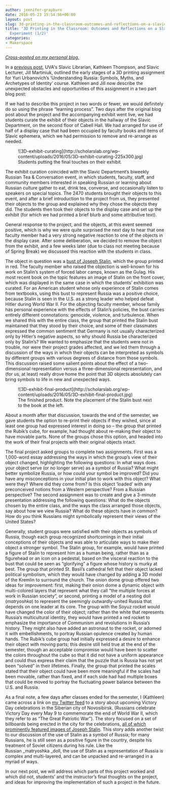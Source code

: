 ```yaml
---
author: jennifer-grayburn
date: 2016-05-23 15:54:56+00:00
layout: post
slug: 3d-printing-in-the-classroom-outcomes-and-reflections-on-a-slavic-course-experiment-12
title: '3D Printing in the Classroom: Outcomes and Reflections on a Slavic Course
  Experiment (1/2)'
categories:
- Makerspace
---
```


_[Cross-posted on my personal blog.](https://jennifernicolegrayburn.com/2016/05/23/3d-printing-in-the-classroom-outcomes-and-reflections-on-a-slavic-course-experiment-12/)_

In a [previous post](http://scholarslab.org/uncategorized/3d-printing-in-the-classroom-course-assignments-and-the-makerspace/), UVA's Slavic Librarian, Kathleen Thompson, and Slavic Lecturer, Jill Martiniuk, outlined the early stages of a 3D printing assignment for Yuri Urbanovich’s ‘Understanding Russia: Symbols, Myths, and Archetypes of Identity’ course. Kathleen and Jill now describe the unexpected obstacles and opportunities of this assignment in a two part blog post:

If we had to describe this project in two words or fewer, we would definitely do so using the phrase “learning process”. Two days after the original blog post about the project and the accompanying exhibit went live, we had students curate the exhibit of their objects in the hallway of the Slavic Department, on the second floor of Cabell Hall. We had arranged for use of half of a display case that had been occupied by faculty books and items of Slavic ephemera, which we had permission to remove and re-arrange as needed.

<figure>
  ![3D-exhibit-curating](http://scholarslab.org/wp-content/uploads/2016/05/3D-exhibit-curating-225x300.jpg)
  <figcaption> Students putting the final touches on their exhibit.</figcaption>
</figure>

The exhibit curation coincided with the Slavic Department’s biweekly Russian Tea & Conversation event, in which students, faculty, staff, and community members interested in speaking Russian or learning about Russian culture gather to eat, drink tea, converse, and occasionally listen to speakers on special topics. The 2470 students brought their objects to this event, and after a brief introduction to the project from us, they presented their objects to the group and explained why they chose the objects they did. The students then took their objects to the display case and set up the exhibit (for which we had printed a brief blurb and some attributive text).

General response to the project, and the objects, at this event seemed positive, which is why we were quite surprised the next day to hear that one faculty member had a very strong negative reaction to one of the objects in the display case. After some deliberation, we decided to remove the object from the exhibit, and a few weeks later (due to class not meeting because of Spring Break) we discussed this reaction with the students in class.

The object in question was a [bust of Joseph Stalin](https://www.thingiverse.com/thing:516756), which the group printed in red. The faculty member who raised the objection is well-known for his work on Stalin’s system of forced labor camps, known as the Gulag. His most recent book on the topic features an image of Stalin on the front cover, which was displayed in the same case in which the students’ exhibition was curated. For an American student whose only experience of Stalin comes from textbooks, using this bust to represent Russia was a positive choice, because Stalin is seen in the U.S. as a strong leader who helped defeat Hitler during World War II. For the objecting faculty member, whose family has personal experience with the effects of Stalin’s policies, the bust carries entirely different connotations: genocide, violence, and turbulence. When we shared this with the entire class, the group that printed the Stalin bust maintained that they stood by their choice, and some of their classmates expressed the common sentiment that Germany is not usually characterized only by Hitler’s negative aspects, so why should Russia be characterized only by Stalin’s? We wanted to emphasize that the students were not in trouble, nor were their project grades affected, and we led them through a discussion of the ways in which their objects can be interpreted as symbols by different groups with various degrees of distance from those symbols. This discussion raised some salient points about the effect of a two-dimensional representation versus a three-dimensional representation, and (for us, at least) really drove home the point that 3D objects absolutely can bring symbols to life in new and unexpected ways.

<figure>
  ![3D-exhibit-final-product](http://scholarslab.org/wp-content/uploads/2016/05/3D-exhibit-final-product.jpg)
  <figcaption> The finished product. Note the placement of the Stalin bust next to the book at the left.</figcaption>
</figure>

About a month after that discussion, towards the end of the semester, we gave students the option to re-print their objects if they wished, since at least one group had expressed interest in doing so – the group that printed the Rubik’s cube, for example, had thought about re-making their object to have movable parts. None of the groups chose this option, and headed into the work of their final projects with their original objects intact.

The final project asked groups to complete two assignments. First was a 1,000-word essay addressing the ways in which the group’s view of their object changed, highlighting the following questions: In what ways does your object serve (or no longer serve) as a symbol of Russia? What might better symbolize Russia, or how could your symbol be improved? Did you have any misconceptions in your initial plan to work with this object? What were they? Where did they come from? Is this object ‘loaded’ with any preconceived notions from a Western perspective? From a Russian perspective? The second assignment was to create and give a 3-minute presentation addressing the following questions: What do the objects chosen by the entire class, and the ways the class arranged those objects, say about how we view Russia? What do these objects have in common? How do you think Russians might symbolically represent their views of the United States?

Generally, student groups were satisfied with their objects as symbols of Russia, though each group recognized shortcomings in their initial conceptions of their objects and was able to articulate ways to make their object a stronger symbol. The Stalin group, for example, would have printed a figure of Stalin to represent him as a human being, rather than as a figurehead or an icon on a pedestal, based on the visceral reaction to the bust that could be seen as “glorifying” a figure whose history is murky at best. The group that printed St. Basil’s cathedral felt that their object lacked political symbolism, which they would have changed by adding a 3D model of the Kremlin to surround the church. The onion dome group offered two ideas for improvement: first, making their onion dome a dynamic object with multi-colored layers that represent what they call “the multiple forces at work in Russian society”, or second, printing a model of a nesting doll (_matryoshka_) to represent the seemingly outwardly-united Russia that depends on one leader at its core. The group with the Soyuz rocket would have changed the color of their object; rather than the white that represents Russia’s multicultural identity, they would have printed a red rocket to emphasize the importance of Communism and revolutions in Russia’s history. They might also have added an astronaut to the rocket, or adorned it with embellishments, to portray Russian opulence created by human hands. The Rubik’s cube group had initially expressed a desire to enhance their object with moving parts; this desire still held true at the end of the semester, though an acceptable compromise would have been to scatter the colors throughout the cube so that it did not have a uniform appearance and could thus express their claim that the puzzle that is Russia has not yet been “solved” in their lifetimes. Finally, the group that printed the scales stated that their object could have been more meaningful if the scales had been movable, rather than fixed, and if each side had had multiple boxes that could be moved to portray the fluctuating power balance between the U.S. and Russia.

As a final note, a few days after classes ended for the semester, I (Kathleen) came across a link on [my Twitter feed](https://twitter.com/rusalkat?lang=en) to a story about upcoming Victory Day celebrations in the Siberian city of Novosibirsk. (Russians celebrate Victory Day every May 9 to commemorate the end of World War II, which they refer to as “The Great Patriotic War”). The story focused on a set of billboards being erected in the city for the celebrations, [all of which prominently featured images of Joseph Stalin](https://meduza.io/en/news/2016/05/04/novosibirsk-installs-billboards-with-stalin-s-portrait-across-city-in-preparation-for-victory-day). This story adds another twist to our discussion of the use of Stalin as a symbol of Russia; for many Russians, he is still seen as a positive figure in the country, despite his treatment of Soviet citizens during his rule. Like the Russian _matryoshka _doll, the use of Stalin as a representation of Russia is complex and multi-layered, and can be unpacked and re-arranged in a myriad of ways.

In our next post, we will address which parts of this project worked and which did not, students’ and the instructor’s final thoughts on the project, and ideas for improving the implementation of such a project in the future.



